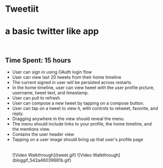 Tweetiit
========

<h1>a basic twitter like app</h1>
<br>
<h2>
Time Spent: 15 hours 
</h2>
<ul>
<li>User can sign in using OAuth login flow</li>
<li>User can view last 20 tweets from their home timeline</li>
<li>The current signed in user will be persisted across restarts</li>
<li>In the home timeline, user can view tweet with the user profile picture, username, tweet text, and timestamp. </li>
<li>User can pull to refresh</li>
<li>User can compose a new tweet by tapping on a compose button.</li>
<li>User can tap on a tweet to view it, with controls to retweet, favorite, and reply.</li>

<li>Dragging anywhere in the view should reveal the menu.</li>
<li>The menu should include links to your profile, the home timeline, and the mentions view.</li>
<li>Contains the user header view</li>
<li>Tapping on a user image should bring up that user's profile page</li>
<br><br>
![Video Walkthrough](tweet.gif)
![Video Walkthrough](bloggif_542a46039681b.gif)

